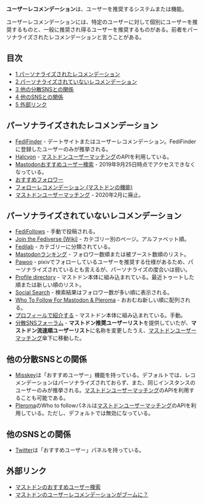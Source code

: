 <div>

**ユーザーレコメンデーション**は、ユーザーを推奨するシステムまたは機能。

ユーザーレコメンデーションには、特定のユーザーに対して個別にユーザーを推奨するものと、一般に推奨され得るユーザーを推奨するものがある。前者をパーソナライズされたレコメンデーションと言うことがある。

<div>

<div lang="ja" dir="ltr">

## 目次

</div>

-   [1 パーソナライズされたレコメンデーション](#.E3.83.91.E3.83.BC.E3.82.BD.E3.83.8A.E3.83.A9.E3.82.A4.E3.82.BA.E3.81.95.E3.82.8C.E3.81.9F.E3.83.AC.E3.82.B3.E3.83.A1.E3.83.B3.E3.83.87.E3.83.BC.E3.82.B7.E3.83.A7.E3.83.B3)
-   [2 パーソナライズされていないレコメンデーション](#.E3.83.91.E3.83.BC.E3.82.BD.E3.83.8A.E3.83.A9.E3.82.A4.E3.82.BA.E3.81.95.E3.82.8C.E3.81.A6.E3.81.84.E3.81.AA.E3.81.84.E3.83.AC.E3.82.B3.E3.83.A1.E3.83.B3.E3.83.87.E3.83.BC.E3.82.B7.E3.83.A7.E3.83.B3)
-   [3 他の分散SNSとの関係](#.E4.BB.96.E3.81.AE.E5.88.86.E6.95.A3SNS.E3.81.A8.E3.81.AE.E9.96.A2.E4.BF.82)
-   [4 他のSNSとの関係](#.E4.BB.96.E3.81.AESNS.E3.81.A8.E3.81.AE.E9.96.A2.E4.BF.82)
-   [5 外部リンク](#.E5.A4.96.E9.83.A8.E3.83.AA.E3.83.B3.E3.82.AF)

</div>

## パーソナライズされたレコメンデーション

-   [FediFinder](/FediFinder "FediFinder") - デートサイトまたはユーザーレコメンデーション。FediFinderに登録したユーザーのみが推挙される。
-   [Halcyon](/Halcyon "Halcyon") - [マストドンユーザーマッチング](/%E3%83%9E%E3%82%B9%E3%83%88%E3%83%89%E3%83%B3%E3%83%A6%E3%83%BC%E3%82%B6%E3%83%BC%E3%83%9E%E3%83%83%E3%83%81%E3%83%B3%E3%82%B0 "マストドンユーザーマッチング")のAPIを利用している。
-   [Mastodonおすすめユーザー検索](/Mastodon%E3%81%8A%E3%81%99%E3%81%99%E3%82%81%E3%83%A6%E3%83%BC%E3%82%B6%E3%83%BC%E6%A4%9C%E7%B4%A2 "Mastodonおすすめユーザー検索") - 2019年9月25日時点でアクセスできなくなっている。
-   [おすすめフォロワー](/%E3%81%8A%E3%81%99%E3%81%99%E3%82%81%E3%83%95%E3%82%A9%E3%83%AD%E3%83%AF%E3%83%BC "おすすめフォロワー")
-   [フォローレコメンデーション (マストドンの機能)](/%E3%83%95%E3%82%A9%E3%83%AD%E3%83%BC%E3%83%AC%E3%82%B3%E3%83%A1%E3%83%B3%E3%83%87%E3%83%BC%E3%82%B7%E3%83%A7%E3%83%B3_(%E3%83%9E%E3%82%B9%E3%83%88%E3%83%89%E3%83%B3%E3%81%AE%E6%A9%9F%E8%83%BD) "フォローレコメンデーション (マストドンの機能)")
-   [マストドンユーザーマッチング](/%E3%83%9E%E3%82%B9%E3%83%88%E3%83%89%E3%83%B3%E3%83%A6%E3%83%BC%E3%82%B6%E3%83%BC%E3%83%9E%E3%83%83%E3%83%81%E3%83%B3%E3%82%B0 "マストドンユーザーマッチング") - 2020年2月に廃止。

## パーソナライズされていないレコメンデーション

-   [FediFollows](/FediFollows "FediFollows") - 手動で投稿される。
-   [Join the Fediverse (Wiki)](/Join_the_Fediverse_(Wiki) "Join the Fediverse (Wiki)") - カテゴリー別のページ。アルファベット順。
-   [Fedilab](/Mastalab "Mastalab") - カテゴリーに分類されている。
-   [Mastodonランキング](/Mastodon%E3%83%A9%E3%83%B3%E3%82%AD%E3%83%B3%E3%82%B0 "Mastodonランキング") - フォロワー数順または被ブースト数順のリスト。
-   [Pawoo](/Pawoo "Pawoo") - pixivでフォローしているユーザーを推奨する仕様があるため、パーソナライズされているとも言えるが、パーソナライズの度合いは弱い。
-   [Profile directory](/Profile_directory "Profile directory") - マストドン本体に組み込まれている。最近トゥートした順または新しい順のリスト。
-   [Social Search](/Social_Search "Social Search") - 検索結果はフォロワー数が多い順に表示される。
-   [Who To Follow For Mastodon & Pleroma](/Who_To_Follow_For_Mastodon_%26_Pleroma "Who To Follow For Mastodon & Pleroma") - おおむね新しい順に配列される。
-   [プロフィールで紹介する](/%E3%83%97%E3%83%AD%E3%83%95%E3%82%A3%E3%83%BC%E3%83%AB%E3%81%A7%E7%B4%B9%E4%BB%8B%E3%81%99%E3%82%8B "プロフィールで紹介する") - マストドン本体に組み込まれている。手動。
-   [分散SNSフォーラム](/%E5%88%86%E6%95%A3SNS%E3%83%95%E3%82%A9%E3%83%BC%E3%83%A9%E3%83%A0 "分散SNSフォーラム") - **マストドン推奨ユーザーリスト**を提供していたが、**マストドン流速順ユーザーリスト**に名称を変更したうえ、[マストドンユーザーマッチング](/%E3%83%9E%E3%82%B9%E3%83%88%E3%83%89%E3%83%B3%E3%83%A6%E3%83%BC%E3%82%B6%E3%83%BC%E3%83%9E%E3%83%83%E3%83%81%E3%83%B3%E3%82%B0 "マストドンユーザーマッチング")傘下に移動した。

## 他の分散SNSとの関係

-   [Misskey](/Misskey "Misskey")は「おすすめユーザー」機能を持っている。デフォルトでは、レコメンデーションはパーソナライズされておらず、また、同じインスタンスのユーザーのみが推挙される。[マストドンユーザーマッチング](/%E3%83%9E%E3%82%B9%E3%83%88%E3%83%89%E3%83%B3%E3%83%A6%E3%83%BC%E3%82%B6%E3%83%BC%E3%83%9E%E3%83%83%E3%83%81%E3%83%B3%E3%82%B0 "マストドンユーザーマッチング")のAPIを利用することも可能である。
-   [Pleroma](/Pleroma "Pleroma")のWho to followパネルは[マストドンユーザーマッチング](/%E3%83%9E%E3%82%B9%E3%83%88%E3%83%89%E3%83%B3%E3%83%A6%E3%83%BC%E3%82%B6%E3%83%BC%E3%83%9E%E3%83%83%E3%83%81%E3%83%B3%E3%82%B0 "マストドンユーザーマッチング")のAPIを利用している。ただし、デフォルトでは無効になっている。

## 他のSNSとの関係

-   [Twitter](/Twitter "Twitter")は「おすすめユーザー」パネルを持っている。

## 外部リンク

-   <a href="http://www.itmedia.co.jp/news/articles/1803/25/news031.html" rel="nofollow">マストドンのおすすめユーザー検索</a>
-   <a href="https://hakabahitoyo.wordpress.com/2018/03/29/mastodon-user-recommendation-2018" rel="nofollow">マストドンのユーザーレコメンデーションがブームに？</a>

</div>
